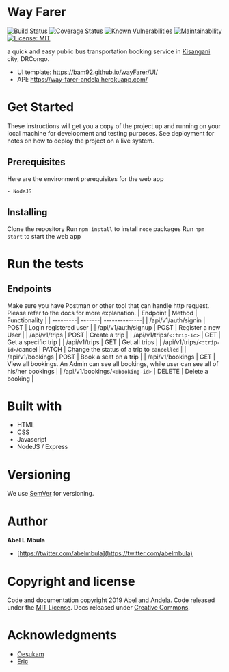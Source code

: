 # Way Farer
[![Build Status](https://travis-ci.com/Bam92/wayFarer.svg?branch=develop)](https://travis-ci.com/Bam92/wayFarer)
[![Coverage Status](https://coveralls.io/repos/github/Bam92/wayFarer/badge.svg?branch=develop)](https://coveralls.io/github/Bam92/wayFarer?branch=develop)
[![Known Vulnerabilities](https://snyk.io/test/github/Bam92/wayFarer/develop/badge.svg)](https://snyk.io/test/github/Bam92/wayFarer/develop)
[![Maintainability](https://api.codeclimate.com/v1/badges/8b1822f148d1ea914930/maintainability)](https://codeclimate.com/github/Bam92/wayFarer/maintainability)
[![License: MIT](https://img.shields.io/badge/License-MIT-yellow.svg)](https://opensource.org/licenses/MIT)

a quick and easy public bus transportation booking service in [Kisangani](https://fr.wikipedia.org/wiki/Kisangani) city, DRCongo.

* UI template: https://bam92.github.io/wayFarer/UI/
* API: https://way-farer-andela.herokuapp.com/

# Get Started
These instructions will get you a copy of the project up and running on your local machine for development and testing purposes. See deployment for notes on how to deploy the project on a live system.

## Prerequisites
Here are the environment prerequisites for the web app
```
- NodeJS
```
## Installing
Clone the repository
Run ```npm install``` to install ```node``` packages
Run ```npm start``` to start the web app

# Run the tests
## Endpoints
Make sure you have Postman or other tool that can handle http request. Please refer to the docs for more explanation.
| Endpoint | Method | Functionality |
| ---------| -------| --------------|
| /api/v1/auth/signin | POST | Login registered user |
| /api/v1/auth/signup | POST | Register a new User |
| /api/v1/trips | POST | Create a trip |
| /api/v1/trips/```<:trip-id>``` | GET | Get a specific trip |
| /api/v1/trips | GET | Get all trips |
| /api/v1/trips/```<:trip-id>```/cancel | PATCH | Change the status of a trip to ```cancelled``` |
| /api/v1/bookings | POST | Book a seat on a trip |
| /api/v1/bookings | GET | View all bookings. An Admin can see all bookings, while user can see all of his/her
bookings |
| /api/v1/bookings/```<:booking-id>``` | DELETE | Delete a booking |

# Built with
* HTML
* CSS
* Javascript
* NodeJS / Express

# Versioning
We use [SemVer](http://semver.org/) for versioning.

# Author
**Abel L Mbula**
 * [https://twitter.com/abelmbula](https://twitter.com/abelmbula)


# Copyright and license
Code and documentation copyright 2019 Abel and Andela. Code released under the [MIT License](https://github.com/twbs/bootstrap/blob/master/LICENSE). Docs released under [Creative Commons](https://github.com/twbs/bootstrap/blob/master/docs/LICENSE).

# Acknowledgments
* [Oesukam](https://www.oesukam.me)
* [Eric]()
